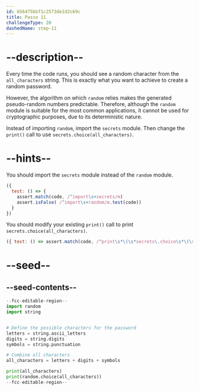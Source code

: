 ```yaml
---
id: 656475bbf1c2573de1d2c69c
title: Passo 11
challengeType: 20
dashedName: step-11
---
```


# --description--

Every time the code runs, you should see a random character from the `all_characters` string. This is exactly what you want to achieve to create a random password.

However, the algorithm on which `random` relies makes the generated pseudo-random numbers predictable. Therefore, although the `random` module is suitable for the most common applications, it cannot be used for cryptographic purposes, due to its deterministic nature.

Instead of importing `random`, import the `secrets` module. Then change the `print()` call to use `secrets.choice(all_characters)`.

# --hints--

You should import the `secrets` module instead of the `random` module.

```js
({
  test: () => {
    assert.match(code, /^import\s+secrets/m)
    assert.isFalse( /^import\s+random/m.test(code))
  }
})
```

You should modify your existing `print()` call to print `secrets.choice(all_characters)`.

```js
({ test: () => assert.match(code, /^print\s*\(\s*secrets\.choice\s*\(\s*all_characters\s*\)\s*\)/m) })
```

# --seed--

## --seed-contents--

```py
--fcc-editable-region--
import random
import string


# Define the possible characters for the password
letters = string.ascii_letters
digits = string.digits
symbols = string.punctuation

# Combine all characters
all_characters = letters + digits + symbols

print(all_characters)
print(random.choice(all_characters))
--fcc-editable-region--
```
